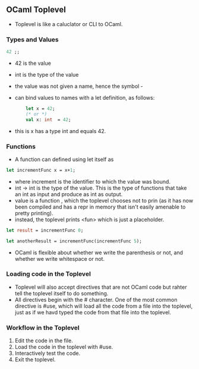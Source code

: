 ## OCaml Toplevel

- Toplevel is like a caluclator or CLI to OCaml.

### Types and Values

```ocaml
42 ;;
```

- 42 is the value
- int is the type of the value
- the value was not given a name, hence the symbol -

- can bind values to names with a let definition, as follows:
  ```ocaml
      let x = 42;
      (* or *)
      val x: int  = 42;
  ```
- this is x has a type int and equals 42.

### Functions

- A function can defined using let itself as

```ocaml
let incrementFunc x = x+1;
```

- where increment is the identifier to which the value was bound.
- int -> int is the type of the value. This is the type of functions that take an int as input and produce as int as output.
- value is a function , which the toplevel chooses not to prin (as it has now been compiled and has a repr in memory that isn't easily amenable to pretty printing).
- instead, the toplevel prints \<fun> which is just a placeholder.

```ocaml
let result = incrementFunc 0;

let anotherResult = incrementFunc(incrementFunc 5);
```

- OCaml is flexible about whether we write the parenthesis or not, and whether we write whitespace or not.

### Loading code in the Toplevel

- Toplevel will also accept directives that are not OCaml code but rahter tell the toplevel itself to do something.
- All directives begin with the # character. One of the most common directive is #use, which will load all the code from a file into the toplevel, just as if we havd typed the code from that file into the toplevel.

### Workflow in the Toplevel

1. Edit the code in the file.
2. Load the code in the toplevel with #use.
3. Interactively test the code.
4. Exit the toplevel.
